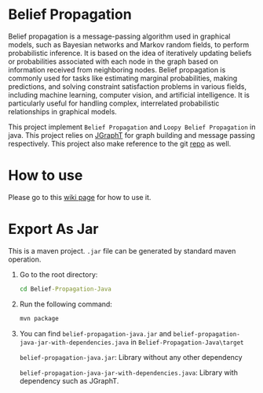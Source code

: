 # Belief Propagation

Belief propagation is a message-passing algorithm used in graphical models, such as Bayesian networks and Markov random fields, to perform probabilistic inference. It is based on the idea of iteratively updating beliefs or probabilities associated with each node in the graph based on information received from neighboring nodes. Belief propagation is commonly used for tasks like estimating marginal probabilities, making predictions, and solving constraint satisfaction problems in various fields, including machine learning, computer vision, and artificial intelligence. It is particularly useful for handling complex, interrelated probabilistic relationships in graphical models.



This project implement `Belief Propagation`  and `Loopy Belief Propagation`  in java. This project relies on [JGraphT](https://jgrapht.org/) for graph building and message passing respectively. This project also make reference to the git [repo](https://github.com/krashkov/Belief-Propagation) as well.



# How to use

Please go to this [wiki page](https://github.com/ykwongaq/Belief-Propagation-Java/wiki) for how to use it.

# Export As Jar

This is a maven project. `.jar` file can be generated by standard maven operation.

1. Go to the root directory:

   ```cmd
   cd Belief-Propagation-Java
   ```

   

2. Run the following command:

   ```cmd
   mvn package
   ```

3. You can find `belief-propagation-java.jar` and `belief-propagation-java-jar-with-dependencies.java` in `Belief-Propagation-Java\target`

   `belief-propagation-java.jar`: Library without any other dependency

   `belief-propagation-java-jar-with-dependencies.java`: Library with dependency such as JGraphT.







